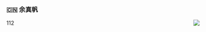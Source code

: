 ### :cn: 余真帆
<img align="right" src="https://github-readme-stats.vercel.app/api?username=fanerge&show_icons=true&icon_color=0366d6&text_color=24292e&bg_color=ffffff&hide_title=true" />

112
